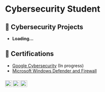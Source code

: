 <h1>Cybersecurity Student <br/>
<h2>🔐 Cybersecurity Projects</h2>

- <b>Loading...</b>
  

<h2>📄 Certifications</h2>

- <a href="https://www.coursera.org/professional-certificates/google-cybersecurity?utm_medium=sem&utm_source=gg&utm_campaign=B2C_NAMER_google-cybersecurity_google_FTCOF_professional-certificates_country-US&campaignid=20086358053&adgroupid=147458924814&device=c&keyword=google%20cybersecurity%20professional%20certificate&matchtype=b&network=g&devicemodel=&adposition=&creativeid=657336976318&hide_mobile_promo&gad_source=1&gclid=Cj0KCQiAxOauBhCaARIsAEbUSQQj9yCsrumX5p6YShC8IX-kwvukMQDexUCXobj08SVlcg5qy8v9zc4aAjpMEALw_wcB">Google Cybersecurity</a>  (In progress)
- <a href="https://coursera.org/share/1f3873e9e693a6846281e0624d985f18">Microsoft Windows Defender and Firewall</a>


<h3></h3>


[<img align="left" alt="DabrienFassio | Twitter" width="22px" src="https://cdn.jsdelivr.net/npm/simple-icons@v3/icons/twitter.svg" />][twitter]
[<img align="left" alt="DabrienFassio | LinkedIn" width="22px" src="https://cdn.jsdelivr.net/npm/simple-icons@v3/icons/linkedin.svg" />][linkedin]
[<img align="left" alt="DabrienFassio | Instagram" width="22px" src="https://cdn.jsdelivr.net/npm/simple-icons@v3/icons/instagram.svg" />][instagram]

[twitter]: https://twitter.com/dabrienfassio
[instagram]: https://www.instagram.com/dabrienfassio/
[linkedin]: https://linkedin.com/in/dabrien-fassio-627b34143/

